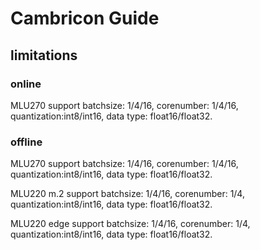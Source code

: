 # Cambricon Guide

## limitations

### online

  MLU270 support batchsize: 1/4/16, corenumber: 1/4/16, quantization:int8/int16, data type: float16/float32.

### offline

  MLU270 support batchsize: 1/4/16, corenumber: 1/4/16, quantization:int8/int16, data type: float16/float32.

  MLU220 m.2 support batchsize: 1/4/16, corenumber: 1/4, quantization:int8/int16, data type: float16/float32.

  MLU220 edge support batchsize: 1/4/16, corenumber: 1/4, quantization:int8/int16, data type: float16/float32.
